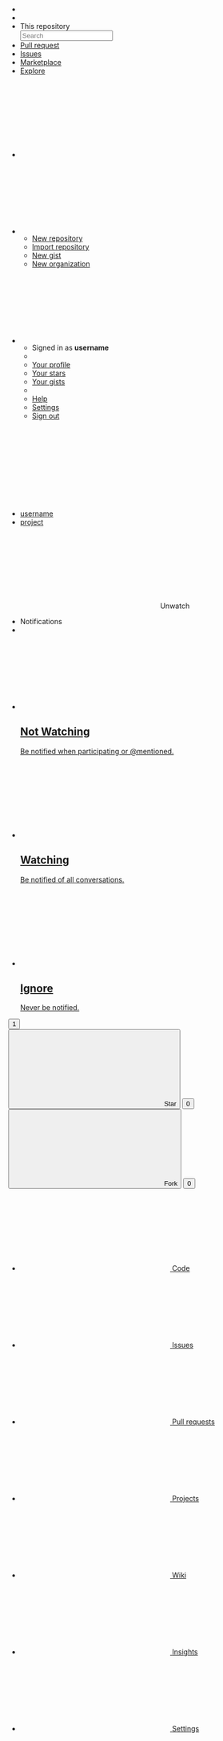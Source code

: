 <!-- <Navbar> -->
<!--
  Includes:
  * Navbar
  * Container
  * Menu
  * Dropdown
  * Input
  * Input-group
  * Button
  * Icon
  * Arrow
  * Tooltip
-->
<div class="navbar">
  <div class="navbar__container container">
    <ul class="navbar__item menu">
      <li class="menu__item">
        <a href="#" class="menu__link menu__link_icon">
          <svg role="img" class="icon">
            <use xlink:href="#github"></use>
          </svg>
        </a>
      </li>
      <li class="menu__sep"></li>
      <li class="menu__item">
        <label class="input-group">
          <div class="input-group__item input-group__item_grow_none button button_outline">This repository</div>
          <input type="text" class="input-group__item input" placeholder="Search" />
        </label>
      </li>
      <li class="menu__item">
        <a href="#" class="menu__link">Pull request</a>
      </li>
      <li class="menu__item">
        <a href="#" class="menu__link">Issues</a>
      </li>
      <li class="menu__item">
        <a href="#" class="menu__link">Marketplace</a>
      </li>
      <li class="menu__item">
        <a href="#" class="menu__link">Explore</a>
      </li>
    </ul>
    <ul class="navbar__item menu">
      <li class="menu__item">
        <a href="#" class="menu__link menu__link_icon tooltip tooltip_pos_down-right" data-tooltip="You have no unread notifications">
          <svg role="img" class="icon">
            <use xlink:href="#bell"></use>
          </svg>
        </a>
      </li>
      <li class="menu__item dropdown on-hover">
        <a href="#" class="menu__link menu__link_icon dropdown__trigger">
          <svg role="img" class="icon">
            <use xlink:href="#plus-circle"></use>
          </svg>
          <span class="arrow"></span>
        </a>
        <ul class="dropdown__menu dropdown__menu_pos_switch">
          <li class="dropdown__item">
            <a href="#" class="dropdown__link">New repository</a>
          </li>
          <li class="dropdown__item">
            <a href="#" class="dropdown__link">Import repository</a>
          </li>
          <li class="dropdown__item">
            <a href="#" class="dropdown__link">New gist</a>
          </li>
          <li class="dropdown__item">
            <a href="#" class="dropdown__link">New organization</a>
          </li>
        </ul>
      </li>
      <li class="menu__item dropdown on-hover">
        <a href="#" class="menu__link menu__link_icon dropdown__trigger">
          <svg role="img" class="icon">
            <use xlink:href="#user"></use>
          </svg>
          <span class="arrow"></span>
        </a>
        <ul class="dropdown__menu dropdown__menu_pos_switch">
          <li class="dropdown__item">
            <div class="dropdown__content text_subtle">
              Signed in as <strong>username</strong>
            </div>
          </li>
          <li class="dropdown__sep"></li>
          <li class="dropdown__item">
            <a href="#" class="dropdown__link">Your profile</a>
          </li>
          <li class="dropdown__item">
            <a href="#" class="dropdown__link">Your stars</a>
          </li>
          <li class="dropdown__item">
            <a href="#" class="dropdown__link">Your gists</a>
          </li>
          <li class="dropdown__sep"></li>
          <li class="dropdown__item">
            <a href="#" class="dropdown__link">Help</a>
          </li>
          <li class="dropdown__item">
            <a href="#" class="dropdown__link">Settings</a>
          </li>
          <li class="dropdown__item">
            <a href="#" class="dropdown__link">Sign out</a>
          </li>
        </ul>
      </li>
    </ul>
  </div>
</div>
<!-- </Navbar> -->

<!-- <Section> -->
<!--
  Includes:
  * Container
-->
<div class="container_padding">
  <div class="container container_flex">
    <div class="container__item">
      <svg role="img" class="icon">
        <use xlink:href="#book"></use>
      </svg>
      <ul class="breadcrumb breadcrumb_size_large">
        <li class="breadcrumb__item">
          <a href="#" class="breadcrumb__link">username</a>
        </li>
        <li class="breadcrumb__item">
          <a href="#" class="breadcrumb__link">project</a>
        </li>
      </ul>
    </div>
    <div class="container__item">
      <div class="button-group">
        <div class="button-group__item button button_outline dropdown on-hover">
          <svg role="img" class="icon">
            <use xlink:href="#eye"></use>
          </svg>
          <span>Unwatch</span>
          <span class="arrow"></span>
          <ul class="dropdown__menu dropdown__menu_size_large">
            <li class="dropdown__item">
              <div class="dropdown__content text_subtle">Notifications</div>
            </li>
            <li class="dropdown__sep"></li>
            <li class="dropdown__item">
              <a href="#" class="dropdown__link dropdown__link_align_top">
                <svg role="img" class="icon icon_size_large text_subtle">
                  <use xlink:href="#circle"></use>
                </svg>
                <div>
                  <h2 class="dropdown__title">Not Watching</h2>
                  <p>Be notified when participating or @mentioned.</p>
                </div>
              </a>
            </li>
            <li class="dropdown__item">
              <a href="#" class="dropdown__link dropdown__link_align_top">
                <svg role="img" class="icon icon_size_large">
                  <use xlink:href="#check-circle"></use>
                </svg>
                <div>
                  <h2 class="dropdown__title">Watching</h2>
                  <p>Be notified of all conversations.</p>
                </div>
              </a>
            </li>
            <li class="dropdown__item">
              <a href="#" class="dropdown__link dropdown__link_align_top">
                <svg role="img" class="icon icon_size_large text_subtle">
                  <use xlink:href="#circle"></use>
                </svg>
                <div>
                  <h2 class="dropdown__title">Ignore</h2>
                  <p>Never be notified.</p>
                </div>
              </a>
            </li>
          </ul>
        </div>
        <button class="button-group__item button button_outline">
          <span>1</span>
        </button>
      </div>
      <div class="button-group">
        <button class="button-group__item button button_outline">
          <svg role="img" class="icon">
            <use xlink:href="#star"></use>
          </svg>
          <span>Star</span>
        </button>
        <button class="button-group__item button button_outline">
          <span>0</span>
        </button>
      </div>
      <div class="button-group">
        <button class="button-group__item button button_outline">
          <svg role="img" class="icon">
            <use xlink:href="#git-branch"></use>
          </svg>
          <span>Fork</span>
        </button>
        <button class="button-group__item button button_outline">
          <span>0</span>
        </button>
      </div>
    </div>
  </div>
  <div class="container">
    <ul class="menu menu_theme_tabs">
      <li class="menu__item">
        <a href="#" class="menu__link is-active">
          <svg role="img" class="icon">
            <use xlink:href="#code"></use>
          </svg>
          <span>Code</span>
        </a>
      </li>
      <li class="menu__item">
        <a href="#" class="menu__link">
          <svg role="img" class="icon">
            <use xlink:href="#alert-circle"></use>
          </svg>
          <span>Issues</span>
        </a>
      </li>
      <li class="menu__item">
        <a href="#" class="menu__link">
          <svg role="img" class="icon">
            <use xlink:href="#git-pull-request"></use>
          </svg>
          <span>Pull requests</span>
        </a>
      </li>
      <li class="menu__item">
        <a href="#" class="menu__link">
          <svg role="img" class="icon">
            <use xlink:href="#grid"></use>
          </svg>
          <span>Projects</span>
        </a>
      </li>
      <li class="menu__item">
        <a href="#" class="menu__link">
          <svg role="img" class="icon">
            <use xlink:href="#book-open"></use>
          </svg>
          <span>Wiki</span>
        </a>
      </li>
      <li class="menu__item">
        <a href="#" class="menu__link">
          <svg role="img" class="icon">
            <use xlink:href="#pie-chart"></use>
          </svg>
          <span>Insights</span>
        </a>
      </li>
      <li class="menu__item">
        <a href="#" class="menu__link">
          <svg role="img" class="icon">
            <use xlink:href="#settings"></use>
          </svg>
          <span>Settings</span>
        </a>
      </li>
    </ul>
  </div>
</div>
<!-- </Section> -->
